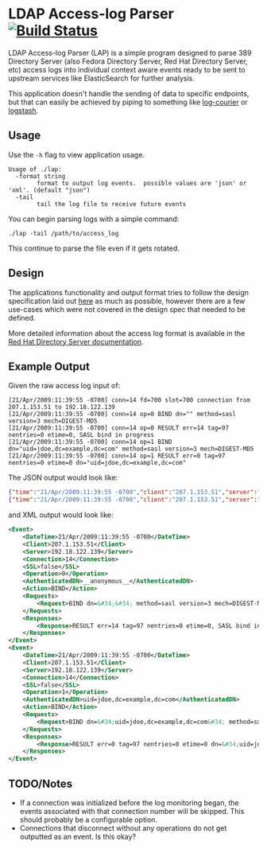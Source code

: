 LDAP Access-log Parser [![Build Status](https://travis-ci.org/aidan-/ldap-access-parser.svg)](https://travis-ci.org/aidan-/ldap-access-parser/)
======================
LDAP Access-log Parser (LAP) is a simple program designed to parse 389 Directory Server (also Fedora Directory Server, Red Hat Directory Server, etc) access logs into individual context aware events ready to be sent to upstream services like ElasticSearch for further analysis.

This application doesn't handle the sending of data to specific endpoints, but that can easily be achieved by piping to something like [log-courier](https://github.com/driskell/log-courier) or [logstash](https://www.elastic.co/products/logstash).

Usage
-----
Use the `-h` flag to view application usage.

```
Usage of ./lap:
  -format string
    	format to output log events.  possible values are 'json' or 'xml'. (default "json")
  -tail
    	tail the log file to receive future events
```

You can begin parsing logs with a simple command:
```
./lap -tail /path/to/access_log
```

This continue to parse the file even if it gets rotated.

Design
------
The applications functionality and output format tries to follow the design specification laid out [here](http://directory.fedoraproject.org/docs/389ds/design/audit-events.html) as much as possible, however there are a few use-cases which were not covered in the design spec that needed to be defined.

More detailed information about the access log format is available in the [Red Hat Directory Server documentation](https://access.redhat.com/documentation/en-US/Red_Hat_Directory_Server/8.1/html/Configuration_and_Command_Reference/logs-reference.html).

Example Output
--------------
Given the raw access log input of:
```
[21/Apr/2009:11:39:55 -0700] conn=14 fd=700 slot=700 connection from 207.1.153.51 to 192.18.122.139
[21/Apr/2009:11:39:55 -0700] conn=14 op=0 BIND dn="" method=sasl version=3 mech=DIGEST-MD5
[21/Apr/2009:11:39:55 -0700] conn=14 op=0 RESULT err=14 tag=97 nentries=0 etime=0, SASL bind in progress
[21/Apr/2009:11:39:55 -0700] conn=14 op=1 BIND dn="uid=jdoe,dc=example,dc=com" method=sasl version=3 mech=DIGEST-MD5
[21/Apr/2009:11:39:55 -0700] conn=14 op=1 RESULT err=0 tag=97 nentries=0 etime=0 dn="uid=jdoe,dc=example,dc=com"
```

The JSON output would look like:
```json
{"time":"21/Apr/2009:11:39:55 -0700","client":"207.1.153.51","server":"192.18.122.139","connection":14,"ssl":false,"operation":0,"authenticateddn":"__anonymous__","action":"BIND","requests":["BIND dn=\"\" method=sasl version=3 mech=DIGEST-MD5"],"responses":["RESULT err=14 tag=97 nentries=0 etime=0, SASL bind in progress"]}
{"time":"21/Apr/2009:11:39:55 -0700","client":"207.1.153.51","server":"192.18.122.139","connection":14,"ssl":false,"operation":1,"authenticateddn":"uid=jdoe,dc=example,dc=com","action":"BIND","requests":["BIND dn=\"uid=jdoe,dc=example,dc=com\" method=sasl version=3 mech=DIGEST-MD5"],"responses":["RESULT err=0 tag=97 nentries=0 etime=0 dn=\"uid=jdoe,dc=example,dc=com\""]}
```

and XML output would look like:
```xml
<Event>
    <DateTime>21/Apr/2009:11:39:55 -0700</DateTime>
    <Client>207.1.153.51</Client>
    <Server>192.18.122.139</Server>
    <Connection>14</Connection>
    <SSL>false</SSL>
    <Operation>0</Operation>
    <AuthenticatedDN>__anonymous__</AuthenticatedDN>
    <Action>BIND</Action>
    <Requests>
        <Request>BIND dn=&#34;&#34; method=sasl version=3 mech=DIGEST-MD5</Request>
    </Requests>
    <Responses>
        <Response>RESULT err=14 tag=97 nentries=0 etime=0, SASL bind in progress</Response>
    </Responses>
</Event>
<Event>
    <DateTime>21/Apr/2009:11:39:55 -0700</DateTime>
    <Client>207.1.153.51</Client>
    <Server>192.18.122.139</Server>
    <Connection>14</Connection>
    <SSL>false</SSL>
    <Operation>1</Operation>
    <AuthenticatedDN>uid=jdoe,dc=example,dc=com</AuthenticatedDN>
    <Action>BIND</Action>
    <Requests>
        <Request>BIND dn=&#34;uid=jdoe,dc=example,dc=com&#34; method=sasl version=3 mech=DIGEST-MD5</Request>
    </Requests>
    <Responses>
        <Response>RESULT err=0 tag=97 nentries=0 etime=0 dn=&#34;uid=jdoe,dc=example,dc=com&#34;</Response>
    </Responses>
</Event>
```

TODO/Notes
-----
- If a connection was initialized before the log monitoring began, the events associated with that connection number will be skipped.  This should probably be a configurable option.
- Connections that disconnect without any operations do not get outputted as an event.  Is this okay?
